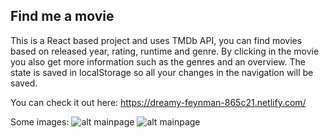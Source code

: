 ## Find me a movie

This is a React based project and uses TMDb API, you can find movies based on released year, rating, runtime and genre. By clicking in the movie you also get more information such as the genres and an overview. The state is saved in localStorage so all your changes in the navigation will be saved.

You can check it out here: https://dreamy-feynman-865c21.netlify.com/

Some images: 
![alt mainpage](https://image.prntscr.com/image/IogjTl3-RwCJuX8D_TgPAw.png)
![alt mainpage](https://image.prntscr.com/image/Kji9lTKoTnquBEpHPg_6BQ.png)
